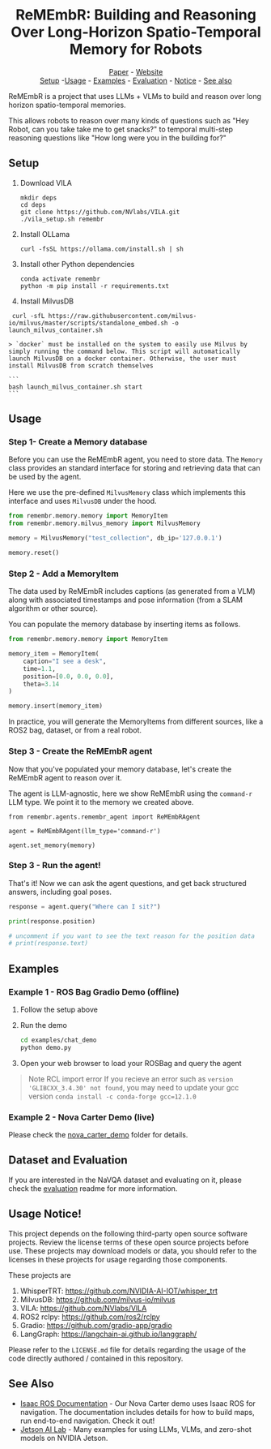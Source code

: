 <h1 align="center">ReMEmbR: Building and Reasoning Over Long-Horizon Spatio-Temporal Memory for Robots</h1>

<p align="center"><a href="https://arxiv.org/abs/2409.13682">Paper</a> - <a href="https://nvidia-ai-iot.github.io/remembr">Website</a><br><a href="#setup">Setup</a> -<a href="#usage">Usage</a> - <a href="#examples">Examples</a> - <a href="#evaluation">Evaluation</a> - <a href="#notice">Notice</a> - <a href="#see_also">See also</a> 

</p>


ReMEmbR is a project that uses LLMs + VLMs to build and reason over
long horizon spatio-temporal memories.  

This allows robots to reason over many kinds of questions such as 
"Hey Robot, can you take take me to get snacks?" to temporal multi-step reasoning 
questions like "How long were you in the building for?"

<a id="setup"></a>
## Setup

1. Download VILA

    ```
    mkdir deps
    cd deps
    git clone https://github.com/NVlabs/VILA.git
    ./vila_setup.sh remembr
    ```

2. Install OLLama

    ```
    curl -fsSL https://ollama.com/install.sh | sh
    ```

3. Install other Python dependencies

    ```
    conda activate remembr
    python -m pip install -r requirements.txt
    ```

4. Install MilvusDB

```
 curl -sfL https://raw.githubusercontent.com/milvus-io/milvus/master/scripts/standalone_embed.sh -o launch_milvus_container.sh
 ```

    > `docker` must be installed on the system to easily use Milvus by simply running the command below. This script will automatically launch MilvusDB on a docker container. Otherwise, the user must install MilvusDB from scratch themselves

    ```
    bash launch_milvus_container.sh start
    ```

<a id="usage"></a>
## Usage


### Step 1- Create a Memory database

Before you can use the ReMEmbR agent, you need to store data.  The ``Memory`` class provides an standard interface for storing and retrieving data that can be used by the agent.

Here we use the pre-defined ``MilvusMemory`` class which implements this interface and uses ``MilvusDB`` under the hood.

```python
from remembr.memory.memory import MemoryItem
from remembr.memory.milvus_memory import MilvusMemory

memory = MilvusMemory("test_collection", db_ip='127.0.0.1')

memory.reset()
```

### Step 2 - Add a MemoryItem

The data used by ReMEmbR includes captions (as generated from a VLM) along with associated timestamps and pose information (from a SLAM algorithm or other source).

You can populate the memory database by inserting items as follows.

```python
from remembr.memory.memory import MemoryItem

memory_item = MemoryItem(
    caption="I see a desk", 
    time=1.1, 
    position=[0.0, 0.0, 0.0], 
    theta=3.14
)

memory.insert(memory_item)
```

In practice, you will generate the MemoryItems from different sources, like a ROS2 bag, dataset, or from a real robot.

### Step 3 - Create the ReMEmbR agent

Now that you've populated your memory database, let's create the ReMEmbR agent to reason over it.

The agent is LLM-agnostic, here we show ReMEmbR using the ``command-r`` LLM type.  We point it to the memory we created above.

```
from remembr.agents.remembr_agent import ReMEmbRAgent

agent = ReMEmbRAgent(llm_type='command-r')

agent.set_memory(memory)
```

### Step 3 - Run the agent!

That's it!  Now we can ask the agent questions, and get back structured answers, including goal poses.


```python
response = agent.query("Where can I sit?")

print(response.position)

# uncomment if you want to see the text reason for the position data
# print(response.text) 
```

<a id="examples"></a>
## Examples

### Example 1 - ROS Bag Gradio Demo (offline)

1. Follow the setup above
1. Run the demo

    ```bash
    cd examples/chat_demo
    python demo.py
    ```
2. Open your web browser to load your ROSBag and query the agent


> Note RCL import error
If you recieve an error such as `version 'GLIBCXX_3.4.30' not found`, you may need to update your gcc version
    ```
    conda install -c conda-forge gcc=12.1.0
    ```

### Example 2 - Nova Carter Demo (live)

Please check the [nova_carter_demo](./examples/nova_carter_demo) folder for details.


<a id="evaluation"></a>
## Dataset and Evaluation

If you are interested in the NaVQA dataset and evaluating on it, please check the [evaluation](./eval.md) readme for more information.

<a id="notice"></a>
## Usage Notice!

This project depends on the following third-party open source software projects. Review the license terms of these open source projects before use.  These projects may download models or data, you should refer to the licenses in these projects for usage regarding those components.

These projects are

1. WhisperTRT: https://github.com/NVIDIA-AI-IOT/whisper_trt
2. MilvusDB:  https://github.com/milvus-io/milvus
3. VILA:  https://github.com/NVlabs/VILA
4. ROS2 rclpy:  https://github.com/ros2/rclpy
5. Gradio:  https://github.com/gradio-app/gradio
6. LangGraph:  https://langchain-ai.github.io/langgraph/

Please refer to the ``LICENSE.md`` file for details regarding the usage of the code directly authored / contained in this repository.


<a id="see_also"></a>
## See Also

- [Isaac ROS Documentation](https://nvidia-isaac-ros.github.io/) - Our Nova Carter demo uses Isaac ROS for navigation.  The documentation includes details for how to build maps, run end-to-end navigation.  Check it out!
- [Jetson AI Lab](jetson-ai-lab.com) - Many examples for using LLMs, VLMs, and zero-shot models on NVIDIA Jetson.
